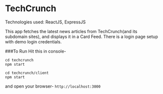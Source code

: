# TechCrunch

Technologies used:
ReactJS, ExpressJS

This app fetches the latest news articles from TechCrunch(and its subdomain sites), and displays it in a Card Feed.
There is a login page setup with demo login credentials.

###To Run
Hit this in console-
```
cd techcrunch
npm start

cd techcrunch/client
npm start
```

and open your browser- `http://localhost:3000`